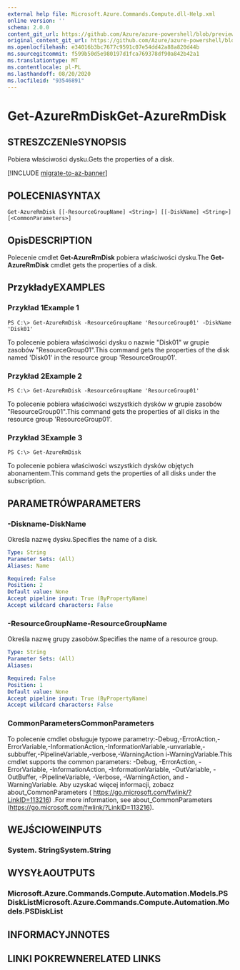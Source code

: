 ```yaml
---
external help file: Microsoft.Azure.Commands.Compute.dll-Help.xml
online version: ''
schema: 2.0.0
content_git_url: https://github.com/Azure/azure-powershell/blob/preview/src/ResourceManager/Compute/Stack/Commands.Compute/help/Get-AzureRmDisk.md
original_content_git_url: https://github.com/Azure/azure-powershell/blob/preview/src/ResourceManager/Compute/Stack/Commands.Compute/help/Get-AzureRmDisk.md
ms.openlocfilehash: e34016b3bc7677c9591c07e54dd42a88a820d44b
ms.sourcegitcommit: f599b50d5e980197d1fca769378df90a842b42a1
ms.translationtype: MT
ms.contentlocale: pl-PL
ms.lasthandoff: 08/20/2020
ms.locfileid: "93546891"
---
```

# <span data-ttu-id="ee4a1-101">Get-AzureRmDisk</span><span class="sxs-lookup"><span data-stu-id="ee4a1-101">Get-AzureRmDisk</span></span>

## <span data-ttu-id="ee4a1-102">STRESZCZENIe</span><span class="sxs-lookup"><span data-stu-id="ee4a1-102">SYNOPSIS</span></span>
<span data-ttu-id="ee4a1-103">Pobiera właściwości dysku.</span><span class="sxs-lookup"><span data-stu-id="ee4a1-103">Gets the properties of a disk.</span></span>

[!INCLUDE [migrate-to-az-banner](../../includes/migrate-to-az-banner.md)]

## <span data-ttu-id="ee4a1-104">POLECENIA</span><span class="sxs-lookup"><span data-stu-id="ee4a1-104">SYNTAX</span></span>

```
Get-AzureRmDisk [[-ResourceGroupName] <String>] [[-DiskName] <String>] [<CommonParameters>]
```

## <span data-ttu-id="ee4a1-105">Opis</span><span class="sxs-lookup"><span data-stu-id="ee4a1-105">DESCRIPTION</span></span>
<span data-ttu-id="ee4a1-106">Polecenie cmdlet **Get-AzureRmDisk** pobiera właściwości dysku.</span><span class="sxs-lookup"><span data-stu-id="ee4a1-106">The **Get-AzureRmDisk** cmdlet gets the properties of a disk.</span></span>

## <span data-ttu-id="ee4a1-107">Przykłady</span><span class="sxs-lookup"><span data-stu-id="ee4a1-107">EXAMPLES</span></span>

### <span data-ttu-id="ee4a1-108">Przykład 1</span><span class="sxs-lookup"><span data-stu-id="ee4a1-108">Example 1</span></span>
```
PS C:\> Get-AzureRmDisk -ResourceGroupName 'ResourceGroup01' -DiskName 'Disk01'
```

<span data-ttu-id="ee4a1-109">To polecenie pobiera właściwości dysku o nazwie "Disk01" w grupie zasobów "ResourceGroup01".</span><span class="sxs-lookup"><span data-stu-id="ee4a1-109">This command gets the properties of the disk named 'Disk01' in the resource group 'ResourceGroup01'.</span></span>

### <span data-ttu-id="ee4a1-110">Przykład 2</span><span class="sxs-lookup"><span data-stu-id="ee4a1-110">Example 2</span></span>
```
PS C:\> Get-AzureRmDisk -ResourceGroupName 'ResourceGroup01'
```

<span data-ttu-id="ee4a1-111">To polecenie pobiera właściwości wszystkich dysków w grupie zasobów "ResourceGroup01".</span><span class="sxs-lookup"><span data-stu-id="ee4a1-111">This command gets the properties of all disks in the resource group 'ResourceGroup01'.</span></span>

### <span data-ttu-id="ee4a1-112">Przykład 3</span><span class="sxs-lookup"><span data-stu-id="ee4a1-112">Example 3</span></span>
```
PS C:\> Get-AzureRmDisk
```

<span data-ttu-id="ee4a1-113">To polecenie pobiera właściwości wszystkich dysków objętych abonamentem.</span><span class="sxs-lookup"><span data-stu-id="ee4a1-113">This command gets the properties of all disks under the subscription.</span></span>

## <span data-ttu-id="ee4a1-114">PARAMETRÓW</span><span class="sxs-lookup"><span data-stu-id="ee4a1-114">PARAMETERS</span></span>

### <span data-ttu-id="ee4a1-115">-Diskname</span><span class="sxs-lookup"><span data-stu-id="ee4a1-115">-DiskName</span></span>
<span data-ttu-id="ee4a1-116">Określa nazwę dysku.</span><span class="sxs-lookup"><span data-stu-id="ee4a1-116">Specifies the name of a disk.</span></span>

```yaml
Type: String
Parameter Sets: (All)
Aliases: Name

Required: False
Position: 2
Default value: None
Accept pipeline input: True (ByPropertyName)
Accept wildcard characters: False
```

### <span data-ttu-id="ee4a1-117">-ResourceGroupName</span><span class="sxs-lookup"><span data-stu-id="ee4a1-117">-ResourceGroupName</span></span>
<span data-ttu-id="ee4a1-118">Określa nazwę grupy zasobów.</span><span class="sxs-lookup"><span data-stu-id="ee4a1-118">Specifies the name of a resource group.</span></span>

```yaml
Type: String
Parameter Sets: (All)
Aliases: 

Required: False
Position: 1
Default value: None
Accept pipeline input: True (ByPropertyName)
Accept wildcard characters: False
```

### <span data-ttu-id="ee4a1-119">CommonParameters</span><span class="sxs-lookup"><span data-stu-id="ee4a1-119">CommonParameters</span></span>
<span data-ttu-id="ee4a1-120">To polecenie cmdlet obsługuje typowe parametry:-Debug,-ErrorAction,-ErrorVariable,-InformationAction,-InformationVariable,-unvariable,-subbuffer,-PipelineVariable,-verbose,-WarningAction i-WarningVariable.</span><span class="sxs-lookup"><span data-stu-id="ee4a1-120">This cmdlet supports the common parameters: -Debug, -ErrorAction, -ErrorVariable, -InformationAction, -InformationVariable, -OutVariable, -OutBuffer, -PipelineVariable, -Verbose, -WarningAction, and -WarningVariable.</span></span> <span data-ttu-id="ee4a1-121">Aby uzyskać więcej informacji, zobacz about_CommonParameters ( https://go.microsoft.com/fwlink/?LinkID=113216) .</span><span class="sxs-lookup"><span data-stu-id="ee4a1-121">For more information, see about_CommonParameters (https://go.microsoft.com/fwlink/?LinkID=113216).</span></span>

## <span data-ttu-id="ee4a1-122">WEJŚCIOWE</span><span class="sxs-lookup"><span data-stu-id="ee4a1-122">INPUTS</span></span>

### <span data-ttu-id="ee4a1-123">System. String</span><span class="sxs-lookup"><span data-stu-id="ee4a1-123">System.String</span></span>

## <span data-ttu-id="ee4a1-124">WYSYŁA</span><span class="sxs-lookup"><span data-stu-id="ee4a1-124">OUTPUTS</span></span>

### <span data-ttu-id="ee4a1-125">Microsoft.Azure.Commands.Compute.Automation.Models.PSDiskList</span><span class="sxs-lookup"><span data-stu-id="ee4a1-125">Microsoft.Azure.Commands.Compute.Automation.Models.PSDiskList</span></span>

## <span data-ttu-id="ee4a1-126">INFORMACYJN</span><span class="sxs-lookup"><span data-stu-id="ee4a1-126">NOTES</span></span>

## <span data-ttu-id="ee4a1-127">LINKI POKREWNE</span><span class="sxs-lookup"><span data-stu-id="ee4a1-127">RELATED LINKS</span></span>

